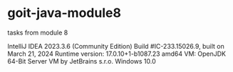 # goit-java-module8
tasks from module 8


IntelliJ IDEA 2023.3.6 (Community Edition)
Build #IC-233.15026.9, built on March 21, 2024
Runtime version: 17.0.10+1-b1087.23 amd64
VM: OpenJDK 64-Bit Server VM by JetBrains s.r.o.
Windows 10.0


